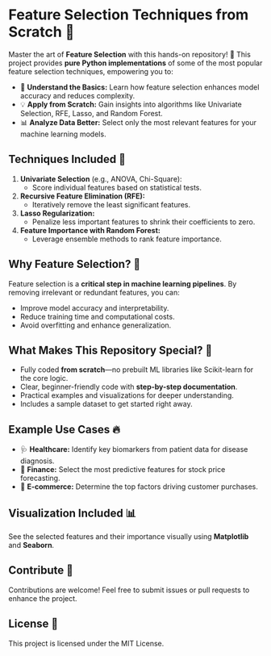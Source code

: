 # Feature Selection Techniques from Scratch 🚀  

Master the art of **Feature Selection** with this hands-on repository! 🌟 This project provides **pure Python implementations** of some of the most popular feature selection techniques, empowering you to:  

- 🧠 **Understand the Basics:** Learn how feature selection enhances model accuracy and reduces complexity.  
- 💡 **Apply from Scratch:** Gain insights into algorithms like Univariate Selection, RFE, Lasso, and Random Forest.  
- 📊 **Analyze Data Better:** Select only the most relevant features for your machine learning models.  

## Techniques Included 🔑  
1. **Univariate Selection** (e.g., ANOVA, Chi-Square):  
   - Score individual features based on statistical tests.  
2. **Recursive Feature Elimination (RFE):**  
   - Iteratively remove the least significant features.  
3. **Lasso Regularization:**  
   - Penalize less important features to shrink their coefficients to zero.  
4. **Feature Importance with Random Forest:**  
   - Leverage ensemble methods to rank feature importance.  

## Why Feature Selection? 🤔  
Feature selection is a **critical step in machine learning pipelines**. By removing irrelevant or redundant features, you can:  
- Improve model accuracy and interpretability.  
- Reduce training time and computational costs.  
- Avoid overfitting and enhance generalization.  

## What Makes This Repository Special? 🌟  
- Fully coded **from scratch**—no prebuilt ML libraries like Scikit-learn for the core logic.  
- Clear, beginner-friendly code with **step-by-step documentation**.  
- Practical examples and visualizations for deeper understanding.  
- Includes a sample dataset to get started right away.  

## Example Use Cases 🔥  
- 🩺 **Healthcare:** Identify key biomarkers from patient data for disease diagnosis.  
- 💼 **Finance:** Select the most predictive features for stock price forecasting.  
- 🛒 **E-commerce:** Determine the top factors driving customer purchases.  

## Visualization Included 📊  
See the selected features and their importance visually using **Matplotlib** and **Seaborn**.  

## Contribute 🤝  
Contributions are welcome! Feel free to submit issues or pull requests to enhance the project.  

## License 📄  
This project is licensed under the MIT License.  
